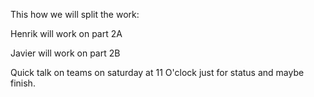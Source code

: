 This how we will split the work:

Henrik will work on part 2A

Javier will work on part 2B

Quick talk on teams on saturday at 11 O'clock just for status and maybe finish.